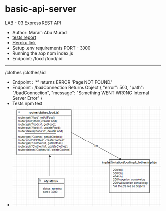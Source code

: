# basic-api-server
LAB - 03 Express REST API

* Author: Maram Abu Murad
* [tests report](https://github.com/Maram-997/basic-api-server/actions)
* [Heroku link](https://basic-apiserver.herokuapp.com/)
* Setup .env requirements PORT - 3000
* Running the app npm index.js
* Endpoint: 
/food
/food/:id
----
/clothes
/clothes/:id
* Endpoint : '*' returns ERROR 'Page NOT FOUND.'
* Endpoint : /badConnection Returns Object { "error": 500, "path": "/badConnection", "message": "Something WENT WRONG Internal Server Error" }
* Tests 
npm test
 * ![UML Diagram](uml03.png)